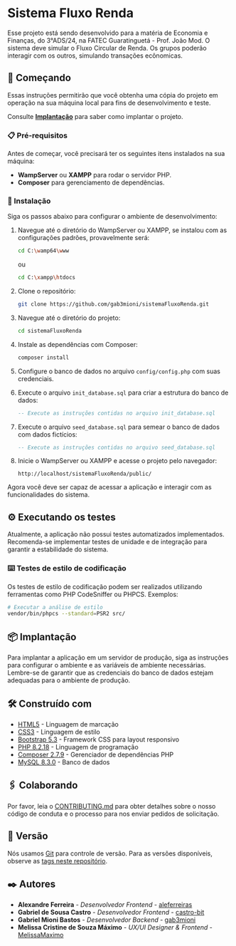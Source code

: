 # Sistema Fluxo Renda

Esse projeto está sendo desenvolvido para a matéria de Economia e Finanças, do 3°ADS/24, na FATEC Guaratinguetá - Prof. João Mod.
O sistema deve simular o Fluxo Circular de Renda. Os grupos poderão interagir com os outros, simulando transações ecônomicas.

## 🚀 Começando

Essas instruções permitirão que você obtenha uma cópia do projeto em operação na sua máquina local para fins de desenvolvimento e teste.

Consulte **[Implantação](#-implantação)** para saber como implantar o projeto.

### 📋 Pré-requisitos

Antes de começar, você precisará ter os seguintes itens instalados na sua máquina:

- **WampServer** ou **XAMPP** para rodar o servidor PHP.
- **Composer** para gerenciamento de dependências.

### 🔧 Instalação

Siga os passos abaixo para configurar o ambiente de desenvolvimento:

1. Navegue até o diretório do WampServer ou XAMPP, se instalou com as configurações padrões, provavelmente será:
   ```bash
   cd C:\wamp64\www 
   ```
   ou
   ```bash
   cd C:\xampp\htdocs
   ```

2. Clone o repositório:
   ```bash
   git clone https://github.com/gab3mioni/sistemaFluxoRenda.git
   ```

3. Navegue até o diretório do projeto:
   ```bash
   cd sistemaFluxoRenda
   ```

4. Instale as dependências com Composer:
   ```bash
   composer install
   ```

5. Configure o banco de dados no arquivo `config/config.php` com suas credenciais.

6. Execute o arquivo `init_database.sql` para criar a estrutura do banco de dados:
   ```sql
   -- Execute as instruções contidas no arquivo init_database.sql
   ```

7. Execute o arquivo `seed_database.sql` para semear o banco de dados com dados fictícios:
   ```sql
   -- Execute as instruções contidas no arquivo seed_database.sql
   ```

7. Inicie o WampServer ou XAMPP e acesse o projeto pelo navegador:
   ```
   http://localhost/sistemaFluxoRenda/public/
   ```

Agora você deve ser capaz de acessar a aplicação e interagir com as funcionalidades do sistema.

## ⚙️ Executando os testes

Atualmente, a aplicação não possui testes automatizados implementados. Recomenda-se implementar testes de unidade e de integração para garantir a estabilidade do sistema.

### ⌨️ Testes de estilo de codificação

Os testes de estilo de codificação podem ser realizados utilizando ferramentas como PHP CodeSniffer ou PHPCS. Exemplos:

```bash
# Executar a análise de estilo
vendor/bin/phpcs --standard=PSR2 src/
```

## 📦 Implantação

Para implantar a aplicação em um servidor de produção, siga as instruções para configurar o ambiente e as variáveis de ambiente necessárias. Lembre-se de garantir que as credenciais do banco de dados estejam adequadas para o ambiente de produção.

## 🛠️ Construído com

* [HTML5](https://developer.mozilla.org/pt-BR/docs/Web/HTML) - Linguagem de marcação
* [CSS3](https://developer.mozilla.org/pt-BR/docs/Web/CSS) - Linguagem de estilo
* [Bootstrap 5.3](https://getbootstrap.com/) - Framework CSS para layout responsivo
* [PHP 8.2.18](https://www.php.net/) - Linguagem de programação
* [Composer 2.7.9](https://getcomposer.org/) - Gerenciador de dependências PHP
* [MySQL 8.3.0](https://dev.mysql.com/) - Banco de dados

## 🖇️ Colaborando

Por favor, leia o [CONTRIBUTING.md](https://github.com/gab3mioni/sistemaFluxoRenda/blob/main/CONTRIBUTING.MD) para obter detalhes sobre o nosso código de conduta e o processo para nos enviar pedidos de solicitação.

## 📌 Versão

Nós usamos [Git](https://git-scm.com/) para controle de versão. Para as versões disponíveis, observe as [tags neste repositório](https://github.com/gab3mioni/sistemaFluxoRenda/tags).

## ✒️ Autores

* **Alexandre Ferreira** - *Desenvolvedor Frontend* - [aleferreiras](https://github.com/ale-ferreiras)
* **Gabriel de Sousa Castro** - *Desenvolvedor Frontend* - [castro-bit](https://github.com/castro-bit)
* **Gabriel Mioni Bastos** - *Desenvolvedor Backend* - [gab3mioni](https://github.com/gab3mioni)
* **Melissa Cristine de Souza Máximo** - *UX/UI Designer & Frontend* - [MelissaMaximo](https://github.com/MelissaMaximo)
